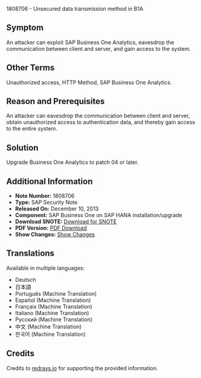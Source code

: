 1808706 - Unsecured data transmission method in B1A

## Symptom

An attacker can exploit SAP Business One Analytics, eavesdrop the communication between client and server, and gain access to the system.

## Other Terms

Unauthorized access, HTTP Method, SAP Business One Analytics.

## Reason and Prerequisites

An attacker can eavesdrop the communication between client and server, obtain unauthorized access to authentication data, and thereby gain access to the entire system.

## Solution

Upgrade Business One Analytics to patch 04 or later.

## Additional Information

- **Note Number:** 1808706
- **Type:** SAP Security Note
- **Released On:** December 10, 2013
- **Component:** SAP Business One on SAP HANA installation/upgrade
- **Download SNOTE:** [Download for SNOTE](https://notesdownloads.sap.com/note/0040000017586212017)
- **PDF Version:** [PDF Download](https://userapps.support.sap.com/sap/support/sfm/notes/print/0001808706?language=en-US&token=A4DBFBDDD217109729C8D77FCBEC25BD)
- **Show Changes:** [Show Changes](https://me.sap.com/notesLatestChanges/0001808706/E/diff)

## Translations

Available in multiple languages:

- Deutsch
- 日本語
- Português (Machine Translation)
- Español (Machine Translation)
- Français (Machine Translation)
- Italiano (Machine Translation)
- Русский (Machine Translation)
- 中文 (Machine Translation)
- 한국어 (Machine Translation)

## Credits

Credits to [redrays.io](https://redrays.io) for supporting the provided information.